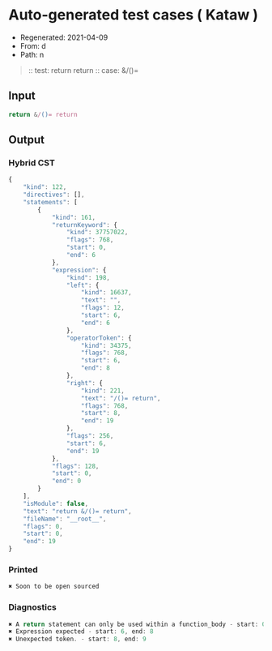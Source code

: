 # Auto-generated test cases ( Kataw )
- Regenerated: 2021-04-09
- From: d
- Path: n
> :: test: return return
> :: case: &/()=
## Input

`````js
return &/()= return
`````

## Output

### Hybrid CST

```javascript
{
    "kind": 122,
    "directives": [],
    "statements": [
        {
            "kind": 161,
            "returnKeyword": {
                "kind": 37757022,
                "flags": 768,
                "start": 0,
                "end": 6
            },
            "expression": {
                "kind": 198,
                "left": {
                    "kind": 16637,
                    "text": "",
                    "flags": 12,
                    "start": 6,
                    "end": 6
                },
                "operatorToken": {
                    "kind": 34375,
                    "flags": 768,
                    "start": 6,
                    "end": 8
                },
                "right": {
                    "kind": 221,
                    "text": "/()= return",
                    "flags": 768,
                    "start": 8,
                    "end": 19
                },
                "flags": 256,
                "start": 6,
                "end": 19
            },
            "flags": 128,
            "start": 0,
            "end": 0
        }
    ],
    "isModule": false,
    "text": "return &/()= return",
    "fileName": "__root__",
    "flags": 0,
    "start": 0,
    "end": 19
}
```

### Printed

```javascript
✖ Soon to be open sourced
```

### Diagnostics

```javascript
✖ A return statement can only be used within a function_body - start: 0, end: 6
✖ Expression expected - start: 6, end: 8
✖ Unexpected token. - start: 8, end: 9

```

